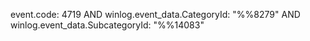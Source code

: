 event.code: 4719 AND winlog.event_data.CategoryId: "%%8279" AND winlog.event_data.SubcategoryId: "%%14083"
